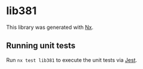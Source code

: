 # lib381

This library was generated with [Nx](https://nx.dev).


## Running unit tests

Run `nx test lib381` to execute the unit tests via [Jest](https://jestjs.io).


